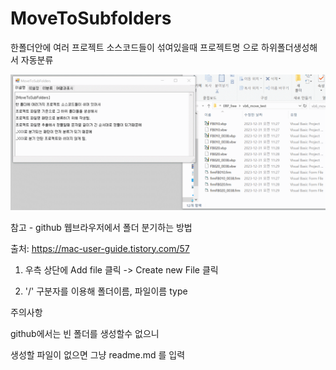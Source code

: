 # MoveToSubfolders
한폴더안에 여러 프로젝트 소스코드들이 섞여있을때 프로젝트명 으로 하위폴더생성해서 자동분류


<img src='https://github.com/sigmak/MoveToSubfolders/blob/main/Csharp/moveToSubFolders_sc.gif' />


참고 - github 웹브라우저에서 폴더 분기하는 방법

출처: https://mac-user-guide.tistory.com/57

1. 우측 상단에 Add file 클릭 -> Create new File 클릭

2.  '/' 구분자를 이용해 폴더이름, 파일이름 type

주의사항

github에서는 빈 폴더를 생성할수 없으니 

생성할 파일이 없으면 그냥 readme.md 를 입력

